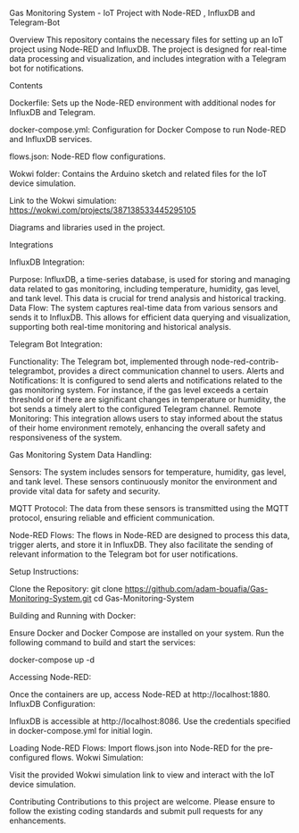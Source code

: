 Gas Monitoring System - IoT Project with Node-RED , InfluxDB and Telegram-Bot

Overview
This repository contains the necessary files for setting up an IoT project using Node-RED and InfluxDB. The project is designed for real-time data processing and visualization, and includes integration with a Telegram bot for notifications.

Contents

Dockerfile: Sets up the Node-RED environment with additional nodes for InfluxDB and Telegram.

docker-compose.yml: Configuration for Docker Compose to run Node-RED and InfluxDB services.

flows.json: Node-RED flow configurations.

Wokwi folder: Contains the Arduino sketch and related files for the IoT device simulation.

Link to the Wokwi simulation: https://wokwi.com/projects/387138533445295105

Diagrams and libraries used in the project.




Integrations

InfluxDB Integration:

Purpose: InfluxDB, a time-series database, is used for storing and managing data related to gas monitoring, including temperature, humidity, gas level, and tank level. This data is crucial for trend analysis and historical tracking.
Data Flow: The system captures real-time data from various sensors and sends it to InfluxDB. This allows for efficient data querying and visualization, supporting both real-time monitoring and historical analysis.


Telegram Bot Integration:

Functionality: The Telegram bot, implemented through node-red-contrib-telegrambot, provides a direct communication channel to users.
Alerts and Notifications: It is configured to send alerts and notifications related to the gas monitoring system. For instance, if the gas level exceeds a certain threshold or if there are significant changes in temperature or humidity, the bot sends a timely alert to the configured Telegram channel.
Remote Monitoring: This integration allows users to stay informed about the status of their home environment remotely, enhancing the overall safety and responsiveness of the system.

Gas Monitoring System Data Handling:

Sensors: The system includes sensors for temperature, humidity, gas level, and tank level. These sensors continuously monitor the environment and provide vital data for safety and security.


MQTT Protocol: 
The data from these sensors is transmitted using the MQTT protocol, ensuring reliable and efficient communication.

Node-RED Flows: 
The flows in Node-RED are designed to process this data, trigger alerts, and store it in InfluxDB. They also facilitate the sending of relevant information to the Telegram bot for user notifications.


Setup Instructions:

Clone the Repository:
git clone https://github.com/adam-bouafia/Gas-Monitoring-System.git
cd Gas-Monitoring-System


Building and Running with Docker:

Ensure Docker and Docker Compose are installed on your system.
Run the following command to build and start the services:

docker-compose up -d


Accessing Node-RED:

Once the containers are up, access Node-RED at http://localhost:1880.
InfluxDB Configuration:

InfluxDB is accessible at http://localhost:8086.
Use the credentials specified in docker-compose.yml for initial login.

Loading Node-RED Flows:
Import flows.json into Node-RED for the pre-configured flows.
Wokwi Simulation:

Visit the provided Wokwi simulation link to view and interact with the IoT device simulation.



Contributing
Contributions to this project are welcome. Please ensure to follow the existing coding standards and submit pull requests for any enhancements.
